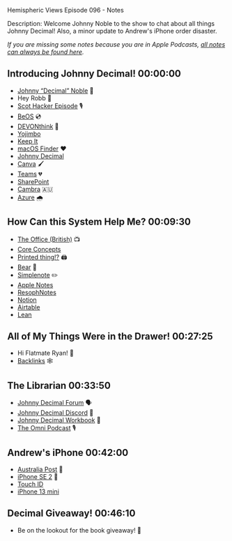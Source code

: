 Hemispheric Views Episode 096 - Notes

Description: Welcome Johnny Noble to the show to chat about all things Johnny Decimal! Also, a minor update to Andrew's iPhone order disaster.

_If you are missing some notes because you are in Apple Podcasts, [all notes can always be found here](https://listen.hemisphericviews.com/096)._


## Introducing Johnny Decimal! 00:00:00
* [Johnny “Decimal” Noble](https://hachyderm.io/@johnnydecimal) 👨
* Hey Robb 👋
* [Scot Hacker Episode](https://listen.hemisphericviews.com/082) 🎙️
* [BeOS](https://en.wikipedia.org/wiki/BeOS) 💿
* [DEVONthink](https://www.devontechnologies.com/apps/devonthink) 📁
* [Yojimbo](https://www.barebones.com/products/Yojimbo/)
* [Keep It](https://reinventedsoftware.com/keepit/)
* [macOS Finder](https://support.apple.com/guide/mac-help/organize-your-files-in-the-finder-mchlp2605/mac) ❤️
* [Johnny Decimal](https://johnnydecimal.com)
* [Canva](https://www.canva.com) 🖌️
* [Teams](https://en.wikipedia.org/wiki/Microsoft_Teams) 💔
* [SharePoint](https://en.wikipedia.org/wiki/SharePoint)
* [Cambra](https://en.wikipedia.org/wiki/Canberra) 🇦🇺
* [Azure](https://azure.microsoft.com/en-us/) 🌧️


## How Can this System Help Me? 00:09:30
* [The Office (British)](https://en.wikipedia.org/wiki/The_Office_(British_TV_series)) 📺
* [Core Concepts](https://johnnydecimal.com/10-19-concepts/11-core/)
* [Printed thing!?](https://en.wikipedia.org/wiki/Printer_(computing)) 🖨️
* [Bear](https://bear.app/) 🐻
* [Simplenote](https://simplenote.com/) ✏️
* [Apple Notes](https://support.apple.com/en-us/HT205773)
* [ResophNotes](https://resoph.com/ResophNotes/Welcome.html)
* [Notion](https://www.notion.so/)
* [Airtable](https://www.airtable.com)
* [Lean](https://www.lean.org/explore-lean/what-is-lean/)


## All of My Things Were in the Drawer! 00:27:25
* Hi Flatmate Ryan! 👋
* [Backlinks](https://en.wikipedia.org/wiki/Backlink) 🕸️


## The Librarian 00:33:50
* [Johnny Decimal Forum](https://johnnydecimal.com/20-29-communication/23-forums-and-chat/23.01-the-forum/) 🗣️
* [Johnny Decimal Discord](https://johnnydecimal.com/20-29-communication/23-forums-and-chat/23.02-discord/) 💬
* [Johnny Decimal Workbook](https://johnnydecimal.com/10-19-concepts/14-build-your-system/14.02-the-decimal-workbook/) 📙
* [The Omni Podcast](https://theomnishow.omnigroup.com/episode/how-johnny-decimal-noble-uses-omni-software/) 🎙️


## Andrew's iPhone 00:42:00
* [Australia Post](https://en.wikipedia.org/wiki/Australia_Post) 📮
* [iPhone SE 2](https://en.wikipedia.org/wiki/iPhone_SE_(2nd_generation)) 📱
* [Touch ID](https://en.wikipedia.org/wiki/Touch_ID)
* [iPhone 13 mini](https://www.apple.com/newsroom/2021/09/apple-introduces-iphone-13-and-iphone-13-mini/)
 

## Decimal Giveaway! 00:46:10
* Be on the lookout for the book giveaway! 👀